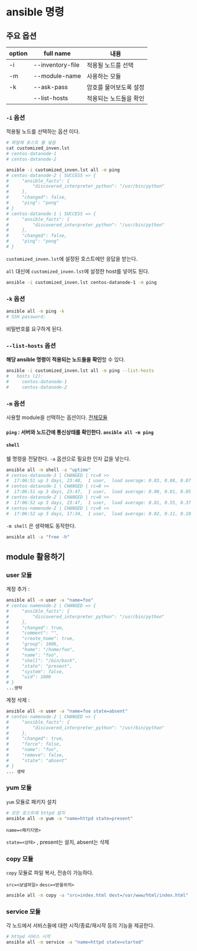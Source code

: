 # ansible 명령

## 주요 옵션

| option  |  full name | 내용 | 
|---|---|---|
| -i  | --inventory-file  | 적용될 노드를 선택|
| -m | --module-name | 사용하는 모듈 |
| -k | --ask-pass | 암호를 물어보도록 설정 |
|    | --list-hosts |적용되는 노드들을 확인 |

### `-i` 옵션

적용될 노드를 선택하는 옵션 이다.

```bash
# 파일에 호스트 를 넣음
cat customized_inven.lst
# centos-datanode-1
# centos-datanode-2
```

```bash
ansible -i customized_inven.lst all -m ping
# centos-datanode-2 | SUCCESS => {
#     "ansible_facts": {
#         "discovered_interpreter_python": "/usr/bin/python"
#     },
#     "changed": false,
#     "ping": "pong"
# }
# centos-datanode-1 | SUCCESS => {
#     "ansible_facts": {
#         "discovered_interpreter_python": "/usr/bin/python"
#     },
#     "changed": false,
#     "ping": "pong"
# }
```

`customized_inven.lst`에 설정된 호스트에만 응답을 받는다.

`all` 대신에 `customized_inven.lst`에 설정한 host를 넣어도 된다.

```bash
ansible -i customized_inven.lst centos-datanode-1 -m ping
```

### `-k` 옵션

```bash
ansible all -m ping -k
# SSH password:
```

비밀번호를 요구하게 된다.

### `--list-hosts` 옵션

**해당 ansible 명령이 적용되는 노드들을 확인**할 수 있다.

```bash
ansible -i customized_inven.lst all -m ping --list-hosts
#   hosts (2):
#     centos-datanode-1
#     centos-datanode-2
```

### `-m` 옵션

사용할 module을 선택하는 옵션이다. [전체모듈](https://docs.ansible.com/ansible/latest/modules/list_of_all_modules.html)

#### `ping` : 서버와 노드간에 통신상태를 확인한다. `ansible all -m ping`

#### `shell` 

쉘 명령을 전달한다. `-a` 옵션으로 필요한 인자 값을 넣는다.

```bash
ansible all -m shell -a "uptime"
# centos-datanode-3 | CHANGED | rc=0 >>
#  17:06:51 up 3 days, 23:48,  1 user,  load average: 0.03, 0.08, 0.07
# centos-datanode-1 | CHANGED | rc=0 >>
#  17:06:51 up 3 days, 23:47,  1 user,  load average: 0.00, 0.01, 0.05
# centos-datanode-2 | CHANGED | rc=0 >>
#  17:06:52 up 3 days, 23:47,  1 user,  load average: 0.81, 0.55, 0.37
# centos-namenode-2 | CHANGED | rc=0 >>
#  17:06:52 up 3 days, 17:34,  1 user,  load average: 0.02, 0.11, 0.10
```

`-m shell` 은 생략해도 동작한다.

```bash
ansible all -a "free -h"
```

## module 활용하기

### user 모듈

계정 추가 :

```bash
ansible all -m user -a "name=foo"
# centos-namenode-2 | CHANGED => {
#     "ansible_facts": {
#         "discovered_interpreter_python": "/usr/bin/python"
#     },
#     "changed": true,
#     "comment": "",
#     "create_home": true,
#     "group": 1006,
#     "home": "/home/foo",
#     "name": "foo",
#     "shell": "/bin/bash",
#     "state": "present",
#     "system": false,
#     "uid": 1006
# }
...생략
```

계정 삭제 :

```bash
ansible all -m user -a "name=foo state=absent"
# centos-namenode-2 | CHANGED => {
#     "ansible_facts": {
#         "discovered_interpreter_python": "/usr/bin/python"
#     },
#     "changed": true,
#     "force": false,
#     "name": "foo",
#     "remove": false,
#     "state": "absent"
# }
... 생략
```

### yum 모듈

`yum` 모듈로 패키지 설치

```bash
# 모든 호스트에 httpd 설치
ansible all -m yum -a "name=httpd state=present"
```
`name=<패키지명>`

`state=<상태>` , present는 설치, absent는 삭제
 
### copy 모듈

`copy` 모듈로 파일 복사, 전송이 가능하다.

`src=<보낼파일>` 
`desc=<받을위치>`

```bash
ansible all -m copy -a "src=index.html dest=/var/www/html/index.html"
```

### service 모듈

각 노드에서 서비스들에 대한 시작/종료/재시작 등의 기능을 제공한다.

```bash
# httpd 서비스 시작
ansible all -m service -a "name=httpd state=started"
```


<!--stackedit_data:
eyJoaXN0b3J5IjpbNzQwMzU0NDY2XX0=
-->